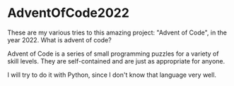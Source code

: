 # AdventOfCode2022

These are my various tries to this amazing project: "Advent of Code", in the year 2022. What is advent of code?

Advent of Code is a series of small programming puzzles for a variety of skill levels. They are self-contained and are just as appropriate for anyone. 

I will try to do it with Python, since I don't know that language very well.
